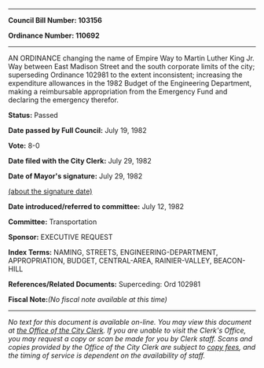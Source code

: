 

********

**Council Bill Number: 103156**
   
**Ordinance Number: 110692**
********

 AN ORDINANCE changing the name of Empire Way to Martin Luther King Jr. Way between East Madison Street and the south corporate limits of the city; superseding Ordinance 102981 to the extent inconsistent; increasing the expenditure allowances in the 1982 Budget of the Engineering Department, making a reimbursable appropriation from the Emergency Fund and declaring the emergency therefor.

**Status:** Passed
   
**Date passed by Full Council:** July 19, 1982
   
**Vote:** 8-0
   
**Date filed with the City Clerk:** July 29, 1982
   
**Date of Mayor's signature:** July 29, 1982
   
[(about the signature date)](/~public/approvaldate.htm)
   
   
   
**Date introduced/referred to committee:** July 12, 1982
   
**Committee:** Transportation
   
**Sponsor:** EXECUTIVE REQUEST
   
   
**Index Terms:** NAMING, STREETS, ENGINEERING-DEPARTMENT, APPROPRIATION, BUDGET, CENTRAL-AREA, RAINIER-VALLEY, BEACON-HILL

**References/Related Documents:** Superceding: Ord 102981

**Fiscal Note:**_(No fiscal note available at this time)_
********

_No text for this document is available on-line. You may view this document at [the Office of the City Clerk](http://www.seattle.gov/leg/clerk/contactUs.htm). If you are unable to visit the Clerk's Office, you may request a copy or scan be made for you by Clerk staff. Scans and copies provided by the Office of the City Clerk are subject to [copy fees](http://clerk.seattle.gov/~public/clerkfees.htm), and the timing of service is dependent on the availability of staff._

